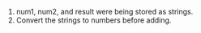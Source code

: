 1. num1, num2, and result were being stored as strings. 
2. Convert the strings to numbers before adding. 